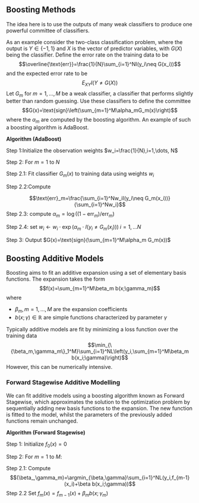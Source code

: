 ## Boosting Methods

The idea here is to use the outputs of many weak classifiers to produce one powerful committee of classifiers. 

As an example consider the two-class classification problem, where the output is $Y\in\{-1,1\}$ and $X$ is the vector of predictor variables, with $G(X)$ being the classifier. Define the error rate on the training data to be
$$\overline{\text{err}}=\frac{1}{N}\sum_{i=1}^NI(y_i\neq G(x_i))$$
and the expected error rate to be
$$E_{XY}I(Y\neq G(X))$$
Let $G_m$ for $m=1,\dots, M$ be a weak classifier, a classifier that performs slightly better than random guessing. Use these classifiers to define the committee
$$G(x)=\text{sign}\left(\sum_{m=1}^M\alpha_mG_m(x)\right)$$
where the $\alpha_m$ are computed by the boosting algorithm. An example of such a boosting algorithm is AdaBoost.

**Algorithm (AdaBoost)**

Step 1:Initialize the observation weights $w_i=\frac{1}{N},i=1,\dots, N$

Step 2: For $m=1$ to $N$

Step 2.1: Fit classifier $G_m(x)$ to training data using weights $w_i$

Step 2.2:Compute

$$\text{err}_m=\frac{\sum_{i=1}^Nw_iI(y_i\neq G_m(x_i))}{\sum_{i=1}^Nw_i}$$
Step 2.3: compute $\alpha_m=\log((1-\text{err}_m)/\text{err}_m)$

Step 2.4: set $w_i\leftarrow w_i\cdot\exp(\alpha_m\cdot I(y_i\neq G_m(x_i))) \;i=1,\dots N$ 

Step 3: Output $G(x)=\text{sign}(\sum_{m=1}^M\alpha_m G_m(x))$

## Boosting Additive Models

Boosting aims to fit an additive expansion using a set of elementary basis functions. The expansion takes the form
$$f(x)=\sum_{m=1}^M\beta_m b(x;\gamma_m)$$
where 
- $\beta_m,m=1,\dots,M$ are the expansion coefficients
- $b(x;\gamma)\in\mathbb{R}$ are simple functions characterized by parameter $\gamma$

Typically additive models are fit by minimizing a loss function over the training data
$$\min_{\{\beta_m,\gamma_m\}_1^M}\sum_{i=1}^NL\left(y_i,\sum_{m=1}^M\beta_m b(x_i;\gamma)\right)$$
However, this can be numerically intensive.

### Forward Stagewise Additive Modelling

We can fit additive models using a boosting algorithm known as Forward Stagewise, which approximates the solution to the optimization problem by sequentially adding new basis functions to the expansion. The new function is fitted to the model, whilst the parameters of the previously added functions remain unchanged.

**Algorithm (Forward Stagewise)**

Step 1: Initialize $f_0(x)=0$

Step 2: For $m=1$ to $M$:

Step 2.1: Compute
$$(\beta_,\gamma_m)=\argmin_{\beta,\gamma}\sum_{i=1}^NL(y_i,f_{m-1}(x_i)+\beta b(x_i;\gamma))$$
Step 2.2 Set $f_m(x)=f_{m-1}(x)+\beta_m b(x;\gamma_m)$